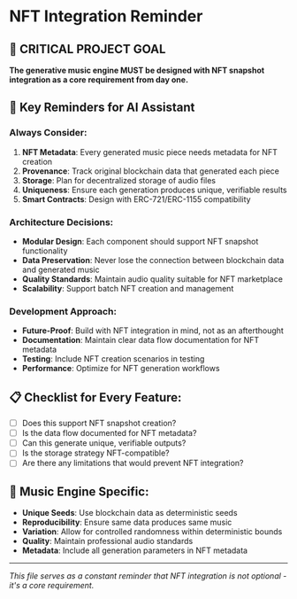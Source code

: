 # NFT Integration Reminder

## 🎯 CRITICAL PROJECT GOAL
**The generative music engine MUST be designed with NFT snapshot integration as a core requirement from day one.**

## 🚨 Key Reminders for AI Assistant

### Always Consider:
1. **NFT Metadata**: Every generated music piece needs metadata for NFT creation
2. **Provenance**: Track original blockchain data that generated each piece
3. **Storage**: Plan for decentralized storage of audio files
4. **Uniqueness**: Ensure each generation produces unique, verifiable results
5. **Smart Contracts**: Design with ERC-721/ERC-1155 compatibility

### Architecture Decisions:
- **Modular Design**: Each component should support NFT snapshot functionality
- **Data Preservation**: Never lose the connection between blockchain data and generated music
- **Quality Standards**: Maintain audio quality suitable for NFT marketplace
- **Scalability**: Support batch NFT creation and management

### Development Approach:
- **Future-Proof**: Build with NFT integration in mind, not as an afterthought
- **Documentation**: Maintain clear data flow documentation for NFT metadata
- **Testing**: Include NFT creation scenarios in testing
- **Performance**: Optimize for NFT generation workflows

## 📋 Checklist for Every Feature:
- [ ] Does this support NFT snapshot creation?
- [ ] Is the data flow documented for NFT metadata?
- [ ] Can this generate unique, verifiable outputs?
- [ ] Is the storage strategy NFT-compatible?
- [ ] Are there any limitations that would prevent NFT integration?

## 🎵 Music Engine Specific:
- **Unique Seeds**: Use blockchain data as deterministic seeds
- **Reproducibility**: Ensure same data produces same music
- **Variation**: Allow for controlled randomness within deterministic bounds
- **Quality**: Maintain professional audio standards
- **Metadata**: Include all generation parameters in NFT metadata

---
*This file serves as a constant reminder that NFT integration is not optional - it's a core requirement.*
